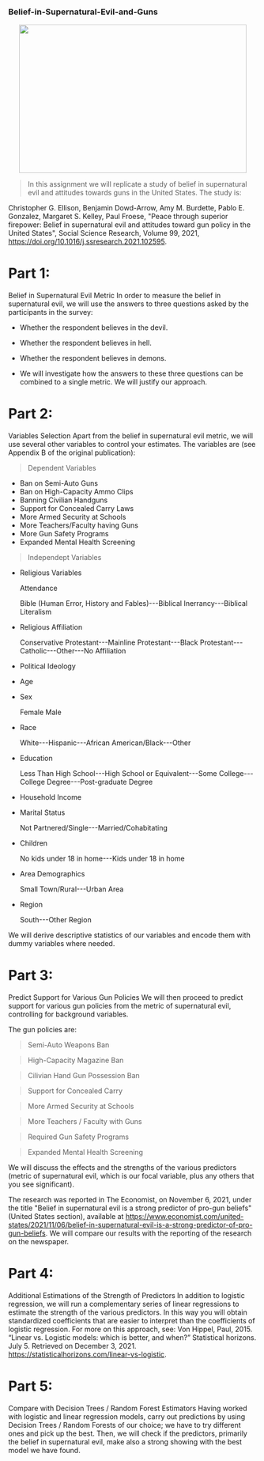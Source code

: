 ### Belief-in-Supernatural-Evil-and-Guns


<p align="center">
  <img width="460" height="300" src="https://user-images.githubusercontent.com/20301691/178231479-ede57976-77d4-4ba9-88a1-4b6deb03bb57.png">
</p>

> In this assignment we will replicate a study of belief in supernatural evil and attitudes towards guns in the United States. The study is:

Christopher G. Ellison, Benjamin Dowd-Arrow, Amy M. Burdette, Pablo E. Gonzalez, Margaret S. Kelley, Paul Froese, 
"Peace through superior firepower: Belief in supernatural evil and attitudes toward gun policy in the United States", 
Social Science Research, Volume 99, 2021, https://doi.org/10.1016/j.ssresearch.2021.102595.

# Part 1:
Belief in Supernatural Evil Metric
In order to measure the belief in supernatural evil, we will use the answers to three questions asked by the participants in the survey:

- Whether the respondent believes in the devil.

- Whether the respondent believes in hell.

- Whether the respondent believes in demons.

- We will investigate how the answers to these three questions can be combined to a single metric. We will justify our approach.

# Part 2: 
Variables Selection
Apart from the belief in supernatural evil metric, we will use several other variables to control your estimates. The variables are (see Appendix B of the original publication):

> Dependent Variables

- Ban on Semi-Auto Guns
- Ban on High-Capacity Ammo Clips
- Banning Civilian Handguns
- Support for Concealed Carry Laws
- More Armed Security at Schools
- More Teachers/Faculty having Guns
- More Gun Safety Programs
- Expanded Mental Health Screening

> Independept Variables

- Religious Variables

  Attendance
  
    Bible (Human Error, History and Fables)---Biblical Inerrancy---Biblical Literalism

- Religious Affiliation

   Conservative Protestant---Mainline Protestant---Black Protestant---Catholic---Other---No Affiliation

- Political Ideology

- Age

- Sex

  Female
  Male

- Race

  White---Hispanic---African American/Black---Other

- Education

  Less Than High School---High School or Equivalent---Some College---College Degree---Post-graduate Degree
  
- Household Income

- Marital Status

  Not Partnered/Single---Married/Cohabitating
  
- Children

  No kids under 18 in home---Kids under 18 in home
  
- Area Demographics

  Small Town/Rural---Urban Area

- Region

  South---Other Region

We will derive descriptive statistics of our variables and encode them with dummy variables where needed.

# Part 3:
Predict Support for Various Gun Policies
We will then proceed to predict support for various gun policies from the metric of supernatural evil, controlling for background variables.

The gun policies are:

> Semi-Auto Weapons Ban

> High-Capacity Magazine Ban

> Cilivian Hand Gun Possession Ban

> Support for Concealed Carry

> More Armed Security at Schools

> More Teachers / Faculty with Guns

> Required Gun Safety Programs

> Expanded Mental Health Screening

We will discuss the effects and the strengths of the various predictors (metric of supernatural evil, which is our focal variable, 
plus any others that you see significant).

The research was reported in The Economist, on November 6, 2021, under the title "Belief in supernatural evil is a 
strong predictor of pro-gun beliefs" (United States section), 
available at https://www.economist.com/united-states/2021/11/06/belief-in-supernatural-evil-is-a-strong-predictor-of-pro-gun-beliefs. 
We will compare our results with the reporting of the research on the newspaper.

# Part 4:
Additional Estimations of the Strength of Predictors
In addition to logistic regression, we will run a complementary series of linear regressions to estimate the strength of the various predictors. 
In this way you will obtain standardized coefficients that are easier to interpret than the coefficients of logistic regression. For more on this approach, 
see: Von Hippel, Paul, 2015. “Linear vs. Logistic models: which is better, and when?” Statistical horizons. July 5. Retrieved on December 3, 2021. 
https://statisticalhorizons.com/linear-vs-logistic.

# Part 5: 
Compare with Decision Trees / Random Forest Estimators
Having worked with logistic and linear regression models, carry out predictions by using Decision Trees / Random Forests of our choice; 
we have to try different ones and pick up the best. Then, we will check if the predictors, primarily the belief in supernatural evil, 
make also a strong showing with the best model we have found.
